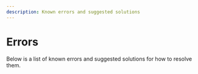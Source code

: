 ```yaml
---
description: Known errors and suggested solutions
---
```


# Errors

Below is a list of known errors and suggested solutions for how to resolve them.
